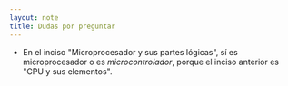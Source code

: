 ```yaml
---
layout: note
title: Dudas por preguntar
---
```


* En el inciso "Microprocesador y sus partes lógicas", sí es microprocesador o es *microcontrolador*, porque el inciso anterior es "CPU y sus elementos".